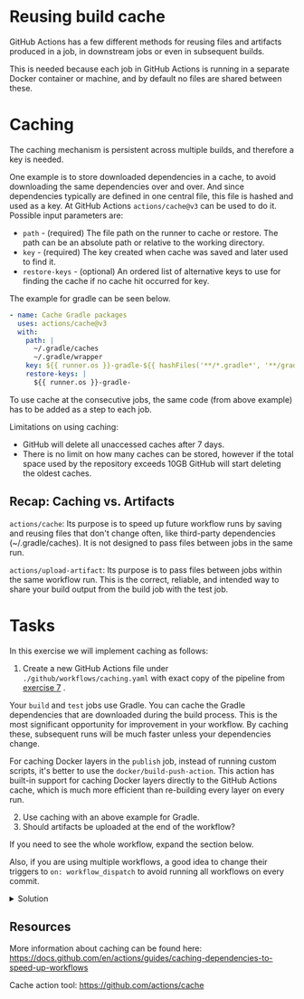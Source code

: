 # Reusing build cache 

GitHub Actions has a few different methods for reusing files and artifacts produced in a job, in downstream jobs or even in subsequent builds.

This is needed because each job in GitHub Actions is running in a separate Docker container or machine, and by default no files are shared between these.

# Caching 

The caching mechanism is persistent across multiple builds, and therefore a key is needed.

One example is to store downloaded dependencies in a cache, to avoid downloading the same dependencies over and over. And since dependencies typically are defined in one central file, this file is hashed and used as a key. At GitHub Actions `actions/cache@v3` can be used to do it. Possible input parameters are:
* `path` - (required) The file path on the runner to cache or restore. The path can be an absolute path or relative to the working directory.
* `key` - (required) The key created when cache was saved and later used to find it. 
* `restore-keys` - (optional) An ordered list of alternative keys to use for finding the cache if no cache hit occurred for key.

The example for gradle can be seen below.

``` yaml
- name: Cache Gradle packages
  uses: actions/cache@v3
  with:
    path: |
      ~/.gradle/caches
      ~/.gradle/wrapper
    key: ${{ runner.os }}-gradle-${{ hashFiles('**/*.gradle*', '**/gradle-wrapper.properties') }}
    restore-keys: |
      ${{ runner.os }}-gradle-
```

To use cache at the consecutive jobs, the same code (from above example) has to be added as a step to each job.

Limitations on using caching:
* GitHub will delete all unaccessed caches after 7 days.
* There is no limit on how many caches can be stored, however if the total space used by the repository exceeds 10GB GitHub will start deleting the oldest caches.

## Recap: Caching vs. Artifacts
`actions/cache`: Its purpose is to speed up future workflow runs by saving and reusing files that don't change often, like third-party dependencies (~/.gradle/caches). It is not designed to pass files between jobs in the same run.

`actions/upload-artifact`: Its purpose is to pass files between jobs within the same workflow run. This is the correct, reliable, and intended way to share your build output from the build job with the test job.

# Tasks 

In this exercise we will implement caching as follows: 

1. Create a new GitHub Actions file under `./github/workflows/caching.yaml` with exact copy of the pipeline from [exercise 7](../trainer/.github/workflows/caching.yaml) .

Your `build` and `test` jobs use Gradle. You can cache the Gradle dependencies that are downloaded during the build process. This is the most significant opportunity for improvement in your workflow. By caching these, subsequent runs will be much faster unless your dependencies change.

For caching Docker layers in the `publish` job, instead of running custom scripts, it's better to use the `docker/build-push-action`. This action has built-in support for caching Docker layers directly to the GitHub Actions cache, which is much more efficient than re-building every layer on every run.

2. Use caching with an above example for Gradle.
3. Should artifacts be uploaded at the end of the workflow?

If you need to see the whole workflow, expand the section below.

Also, if you are using multiple workflows, a good idea to change their triggers to `on: workflow_dispatch` to avoid running all workflows on every commit.

<details>
    <summary> Solution </summary>
  
```YAML
name: Caching workflow

on: push

env:
  docker_username: ${{ github.actor }}
  docker_password: ${{ secrets.GITHUB_TOKEN }}
  GIT_COMMIT: ${{ github.sha }}
  REGISTRY: ghcr.io
  IMAGE_NAME: ${{ github.repository }}

jobs:
  lint:
    name: "Lint Code"
    runs-on: ubuntu-latest
    steps:
      - name: "Clone repository"
        uses: actions/checkout@v4
      - name: "Run linter"
        uses: super-linter/super-linter/slim@v7
        env:
          DEFAULT_BRANCH: main
          GITHUB_TOKEN: ${{ secrets.GITHUB_TOKEN }}
          DISABLE_ERRORS: true

  build:
    name: "Build Application"
    runs-on: ubuntu-latest
    container: gradle:6-jdk11
    steps:
      - name: "Clone repository"
        uses: actions/checkout@v4

      - name: "Cache Gradle packages"
        uses: actions/cache@v4
        with:
          path: |
            ~/.gradle/caches
            ~/.gradle/wrapper
          key: ${{ runner.os }}-gradle-${{ hashFiles('**/*.gradle*', '**/gradle-wrapper.properties') }}
          restore-keys: |
            ${{ runner.os }}-gradle-

      - name: "Grant execute permission"
        run: chmod +x ./ci/build-app.sh
      - name: "Build application"
        run: ./ci/build-app.sh

      - name: "Upload build artifact"
        uses: actions/upload-artifact@v4
        with:
          name: code
          path: .

  test:
    name: "Run Unit Tests"
    runs-on: ubuntu-latest
    needs: build
    container: gradle:6-jdk11
    steps:
      - name: "Clone repository"
        uses: actions/checkout@v4

      - name: "Cache Gradle packages"
        uses: actions/cache@v4
        with:
          path: |
            ~/.gradle/caches
            ~/.gradle/wrapper
          key: ${{ runner.os }}-gradle-${{ hashFiles('**/*.gradle*', '**/gradle-wrapper.properties') }}
          restore-keys: |
            ${{ runner.os }}-gradle-

      - name: "Download build artifact"
        uses: actions/download-artifact@v4
        with:
          name: code
          path: .

      - name: "Grant execute permission"
        run: chmod +x ./ci/unit-test-app.sh
      - name: "Run tests"
        run: ./ci/unit-test-app.sh

  publish:
    name: "Build and Push Docker Image"
    runs-on: ubuntu-latest
    needs: [test, lint]
    permissions:
      contents: read
      packages: write
    steps:
      - name: "Clone repository"
        uses: actions/checkout@v4

      - name: "Download build artifact"
        uses: actions/download-artifact@v4
        with:
          name: code
          path: .

      - name: "Log in to GitHub Container Registry"
        uses: docker/login-action@v3
        with:
          registry: ${{ env.REGISTRY }}
          username: ${{ github.actor }}
          password: ${{ secrets.GITHUB_TOKEN }}

      - name: "Set up Docker Buildx"
        uses: docker/setup-buildx-action@v3

      - name: "Build and push Docker image"
        uses: docker/build-push-action@v6
        with:
          context: ./app
          push: true
          tags: |
            ${{ env.REGISTRY }}/${{ github.actor }}/micronaut-app:latest
            ${{ env.REGISTRY }}/${{ github.actor }}/micronaut-app:1.0-${{ env.GIT_COMMIT }}
          cache-from: type=gha
          cache-to: type=gha,mode=max

  component-test:
    runs-on: ubuntu-latest
    needs: publish
    steps:
      - name: "Clone repository"
        uses: actions/checkout@v4

      - name: "Make script executable"
        run: chmod +x ci/component-test.sh
      - name: "Execute component test"
        run: ./ci/component-test.sh

  performance-test:
    runs-on: ubuntu-latest
    needs: publish
    steps:
      - name: "Clone repository"
        uses: actions/checkout@v4

      - name: "Make script executable"
        run: chmod +x ci/performance-test.sh
      - name: "Execute performance test"
        run: ./ci/performance-test.sh
```

</details>

## Resources 
More information about caching can be found here: https://docs.github.com/en/actions/guides/caching-dependencies-to-speed-up-workflows

Cache action tool: https://github.com/actions/cache
